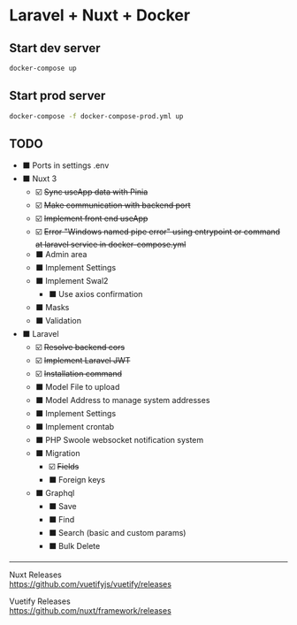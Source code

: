 # Laravel + Nuxt + Docker
## Start dev server
```bash
docker-compose up
```

## Start prod server
```bash
docker-compose -f docker-compose-prod.yml up
```

## TODO
- ⬛ Ports in settings .env
- ⬛ Nuxt 3
  - ☑️ ~~Sync useApp data with Pinia~~
  - ☑️ ~~Make communication with backend port~~
  - ☑️ ~~Implement front end useApp~~
  - ☑️ ~~Error "Windows named pipe error" using entrypoint or command at laravel service in docker-compose.yml~~
  - ⬛ Admin area
  - ⬛ Implement Settings
  - ⬛ Implement Swal2
    - ⬛ Use axios confirmation
  - ⬛ Masks
  - ⬛ Validation
- ⬛ Laravel
  - ☑️ ~~Resolve backend cors~~
  - ☑️ ~~Implement Laravel JWT~~
  - ☑️ ~~Installation command~~
  - ⬛ Model File to upload
  - ⬛ Model Address to manage system addresses
  - ⬛ Implement Settings
  - ⬛ Implement crontab
  - ⬛ PHP Swoole websocket notification system
  - ⬛ Migration
    - ☑️ ~~Fields~~
    - ⬛ Foreign keys
  - ⬛ Graphql
    - ⬛ Save
    - ⬛ Find
    - ⬛ Search (basic and custom params)
    - ⬛ Bulk Delete

<hr />

Nuxt Releases <br />
https://github.com/vuetifyjs/vuetify/releases

Vuetify Releases <br />
https://github.com/nuxt/framework/releases